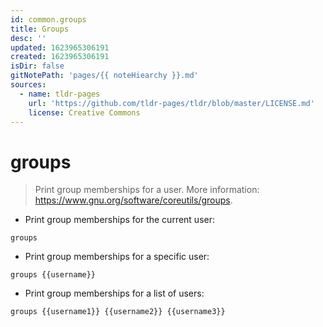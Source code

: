 ```yaml
---
id: common.groups
title: Groups
desc: ''
updated: 1623965306191
created: 1623965306191
isDir: false
gitNotePath: 'pages/{{ noteHiearchy }}.md'
sources:
  - name: tldr-pages
    url: 'https://github.com/tldr-pages/tldr/blob/master/LICENSE.md'
    license: Creative Commons
---
```

# groups

> Print group memberships for a user.
> More information: <https://www.gnu.org/software/coreutils/groups>.

- Print group memberships for the current user:

`groups`

- Print group memberships for a specific user:

`groups {{username}}`

- Print group memberships for a list of users:

`groups {{username1}} {{username2}} {{username3}}`

